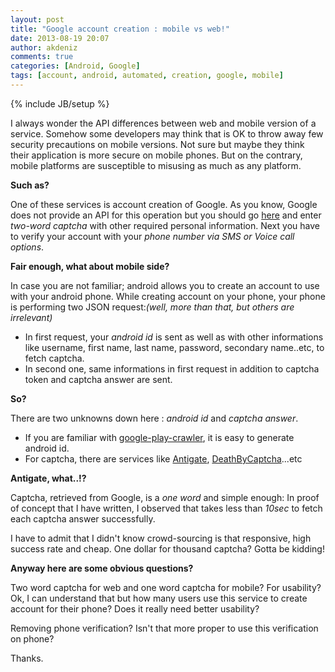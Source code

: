 ```yaml
---
layout: post
title: "Google account creation : mobile vs web!"
date: 2013-08-19 20:07
author: akdeniz
comments: true
categories: [Android, Google]
tags: [account, android, automated, creation, google, mobile]
---
```

{% include JB/setup %}

I always wonder the API differences between web and mobile version of a service. Somehow some developers may think that is OK to throw away few security precautions on mobile versions. Not sure but maybe they think their application is more secure on mobile phones. But on the contrary, mobile platforms are susceptible to misusing as much as any platform.

**Such as?**

One of these services is account creation of Google. As you know, Google does not provide an API for this operation but you should go [here](https://accounts.google.com/SignUp) and enter *two-word captcha* with other required personal information. Next you have to verify your account with your *phone number via SMS or Voice call options*.

**Fair enough, what about mobile side?**

In case you are not familiar; android allows you to create an account to use with your android phone. While creating account on your phone, your phone is performing two JSON request:*(well, more than that, but others are irrelevant)*

- In first request, your *android id* is sent as well as with other informations like username, first name, last name, password, secondary name..etc, to fetch captcha.
- In second one, same informations in first request in addition to captcha token and captcha answer are sent.

**So?**

There are two unknowns down here : *android id* and *captcha answer*.

- If you are familiar with [google-play-crawler](https://github.com/Akdeniz/google-play-crawler), it is easy to generate android id.
- For captcha, there are services like [Antigate](http://antigate.com), [DeathByCaptcha](http://www.deathbycaptcha.com)...etc

**Antigate, what..!?**

Captcha, retrieved from Google, is a *one word* and simple enough: In proof of concept that I have written, I observed that takes less than *10sec* to fetch each captcha answer successfully.

I have to admit that I didn't know crowd-sourcing is that responsive, high success rate and cheap. One dollar for thousand captcha? Gotta be kidding!

**Anyway here are some obvious questions?**

Two word captcha for web and one word captcha for mobile? For usability? Ok, I can understand that but how many users use this service to create account for their phone? Does it really need better usability?

Removing phone verification? Isn't that more proper to use this verification on phone?

Thanks.
